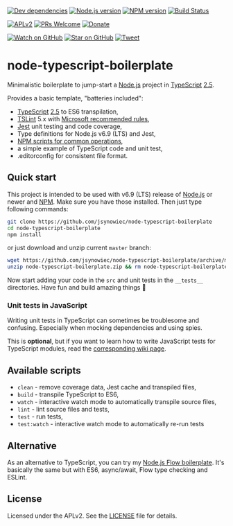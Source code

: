 [![Dev dependencies][dependencies-badge]][dependencies]
[![Node.js version][nodejs-badge]][nodejs]
[![NPM version][npm-badge]][npm]
[![Build Status][travis-badge]][travis-ci]

[![APLv2][license-badge]][LICENSE]
[![PRs Welcome][prs-badge]][prs]
[![Donate][donate-badge]][donate]

[![Watch on GitHub][github-watch-badge]][github-watch]
[![Star on GitHub][github-star-badge]][github-star]
[![Tweet][twitter-badge]][twitter]

# node-typescript-boilerplate

Minimalistic boilerplate to jump-start a [Node.js][nodejs] project in [TypeScript][typescript] [2.5][typescript-25].

Provides a basic template, "batteries included":

+ [TypeScript][typescript] [2.5][typescript-25] to ES6 transpilation,
+ [TSLint][tslint] 5.x with [Microsoft recommended rules][tslint-microsoft-contrib],
+ [Jest][jest] unit testing and code coverage,
+ Type definitions for Node.js v6.9 (LTS) and Jest,
+ [NPM scripts for common operations](#available-scripts),
+ a simple example of TypeScript code and unit test,
+ .editorconfig for consistent file format.

## Quick start

This project is intended to be used with v6.9 (LTS) release of [Node.js][nodejs] or newer and [NPM][npm]. Make sure you have those installed. Then just type following commands:

```sh
git clone https://github.com/jsynowiec/node-typescript-boilerplate
cd node-typescript-boilerplate
npm install
```

or just download and unzip current `master` branch:

```sh
wget https://github.com/jsynowiec/node-typescript-boilerplate/archive/master.zip -O node-typescript-boilerplate
unzip node-typescript-boilerplate.zip && rm node-typescript-boilerplate.zip
```

Now start adding your code in the `src` and unit tests in the `__tests__` directories. Have fun and build amazing things 🤗

### Unit tests in JavaScript

Writing unit tests in TypeScript can sometimes be troublesome and confusing. Especially when mocking dependencies and using spies.

This is **optional**, but if you want to learn how to write JavaScript tests for TypeScript modules, read the [corresponding wiki page][wiki-js-tests].

## Available scripts

+ `clean` - remove coverage data, Jest cache and transpiled files,
+ `build` - transpile TypeScript to ES6,
+ `watch` - interactive watch mode to automatically transpile source files, 
+ `lint` - lint source files and tests,
+ `test` - run tests,
+ `test:watch` - interactive watch mode to automatically re-run tests

## Alternative

As an alternative to TypeScript, you can try my [Node.js Flow boilerplate][flow-boilerplate]. It's basically the same but with ES6, async/await, Flow type checking and ESLint.

## License
Licensed under the APLv2. See the [LICENSE](https://github.com/jsynowiec/node-typescript-boilerplate/blob/master/LICENSE) file for details.

[dependencies-badge]: https://david-dm.org/jsynowiec/node-typescript-boilerplate/dev-status.svg
[dependencies]: https://david-dm.org/jsynowiec/node-typescript-boilerplate?type=dev
[nodejs-badge]: https://img.shields.io/badge/node->=%206.9-blue.svg
[nodejs]: https://nodejs.org/dist/latest-v6.x/docs/api/
[npm-badge]: https://img.shields.io/badge/npm->=%203.10.8-blue.svg
[npm]: https://docs.npmjs.com/
[travis-badge]: https://travis-ci.org/jsynowiec/node-typescript-boilerplate.svg?branch=master
[travis-ci]: https://travis-ci.org/jsynowiec/node-typescript-boilerplate
[typescript]: https://www.typescriptlang.org/
[typescript-25]: https://github.com/Microsoft/TypeScript/wiki/What's-new-in-TypeScript#typescript-25
[license-badge]: https://img.shields.io/badge/license-APLv2-blue.svg
[license]: https://github.com/jsynowiec/node-typescript-boilerplate/blob/master/LICENSE
[prs-badge]: https://img.shields.io/badge/PRs-welcome-brightgreen.svg
[prs]: http://makeapullrequest.com
[donate-badge]: https://img.shields.io/badge/$-support-green.svg
[donate]: http://bit.ly/donate-js
[github-watch-badge]: https://img.shields.io/github/watchers/jsynowiec/node-typescript-boilerplate.svg?style=social
[github-watch]: https://github.com/jsynowiec/node-typescript-boilerplate/watchers
[github-star-badge]: https://img.shields.io/github/stars/jsynowiec/node-typescript-boilerplate.svg?style=social
[github-star]: https://github.com/jsynowiec/node-typescript-boilerplate/stargazers
[twitter]: https://twitter.com/intent/tweet?text=Check%20out%20this%20Node.js%20TypeScript%20boilerplate!%20https://github.com/jsynowiec/node-typescript-boilerplate%20%F0%9F%91%8D
[twitter-badge]: https://img.shields.io/twitter/url/https/jsynowiec/node-typescript-boilerplate.svg?style=social
[jest]: https://facebook.github.io/jest/
[tslint]: https://palantir.github.io/tslint/
[tslint-microsoft-contrib]: https://github.com/Microsoft/tslint-microsoft-contrib

[flow-boilerplate]: https://github.com/jsynowiec/node-flowtype-boilerplate
[wiki-js-tests]: https://github.com/jsynowiec/node-typescript-boilerplate/wiki/Unit-tests-in-plain-JavaScript
